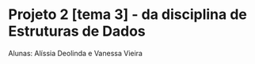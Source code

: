 # Projeto 2 [tema 3] - da disciplina de Estruturas de Dados 


Alunas: Alíssia Deolinda e Vanessa Vieira

